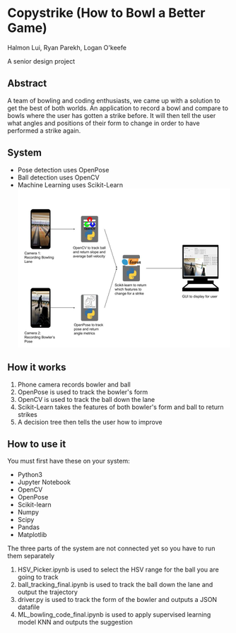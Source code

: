# Copystrike (How to Bowl a Better Game)

Halmon Lui, Ryan Parekh, Logan O'keefe

A senior design project

## Abstract

A team of bowling and coding enthusiasts, we came up with a solution to get the best of both worlds.
An application to record a bowl and compare to bowls where the user has gotten a strike before.
It will then tell the user what angles and positions of their form to change in order to have performed a strike again.

## System

- Pose detection uses OpenPose
- Ball detection uses OpenCV
- Machine Learning uses Scikit-Learn
  ![Image of system diagram](/SystemDiagram.jpg)

## How it works

1. Phone camera records bowler and ball
1. OpenPose is used to track the bowler's form
1. OpenCV is used to track the ball down the lane
1. Scikit-Learn takes the features of both bowler's form and ball to return strikes
1. A decision tree then tells the user how to improve

## How to use it

You must first have these on your system:

- Python3
- Jupyter Notebook
- OpenCV
- OpenPose
- Scikit-learn
- Numpy
- Scipy
- Pandas
- Matplotlib

The three parts of the system are not connected yet so you have to run them separately

1. HSV_Picker.ipynb is used to select the HSV range for the ball you are going to track
1. ball_tracking_final.ipynb is used to track the ball down the lane and output the trajectory
1. driver.py is used to track the form of the bowler and outputs a JSON datafile
1. ML_bowling_code_final.ipynb is used to apply supervised learning model KNN and outputs the suggestion
